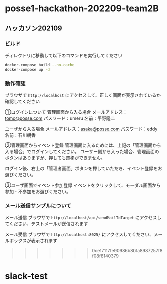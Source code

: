 # posse1-hackathon-202209-team2B

## ハッカソン202109

### ビルド

ディレクトリに移動して以下のコマンドを実行してください

```bash
docker-compose build --no-cache
docker-compose up -d
```

### 動作確認

ブラウザで `http://localhost` にアクセスして、正しく画面が表示されているか確認してください

➀ログインについて
管理画面から入る場合
メールアドレス：tomo@posse.com
パスワード：umeru
名前：平野隆二

ユーザから入る場合
メールアドレス：asaka@posse.com
パスワード：eddy
名前：石川朝香


➁管理画面からイベント登録
管理画面に入るためには、上記の「管理画面から入る場合」でログインしてください。
ユーザー側から入った場合、管理画面のボタンはありますが、押しても遷移ができません。

ログイン後、右上の「管理者画面」ボタンを押していただき、イベント登録をお選びください。


➂ユーザ画面でイベント参加登録
イベントをクリックして、モーダル画面から参加・不参加をお選びください。

### メール送信サンプルについて

メール送信
ブラウザで `http://localhost/api/sendMailToTarget` にアクセスしてください、テストメールが送信されます

メール受信
ブラウザで `http://localhost:8025/` にアクセスしてください、メールボックスが表示されます
>>>>>>> 0ce17117fe90986b8b1a8987257f8f08f8140379
# slack-test

